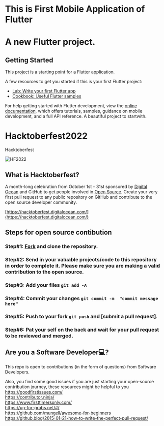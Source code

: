 # This is First Mobile Application of Flutter

<h1> A new Flutter project.</h1>

## Getting Started

This project is a starting point for a Flutter application.

A few resources to get you started if this is your first Flutter project:

- [Lab: Write your first Flutter app](https://docs.flutter.dev/get-started/codelab)
- [Cookbook: Useful Flutter samples](https://docs.flutter.dev/cookbook)

For help getting started with Flutter development, view the
[online documentation](https://docs.flutter.dev/), which offers tutorials,
samples, guidance on mobile development, and a full API reference.
A beautiful project to startwith.

# Hacktoberfest2022
Hacktoberfest

<img alt="HF2022" src="img/hacktober.png">

## What is Hacktoberfest?
A month-long celebration from October 1st - 31st sponsored by [Digital Ocean](https://hacktoberfest.digitalocean.com/) and GitHub to get people involved in [Open Source](https://github.com/open-source). Create your very first pull request to any public repository on GitHub and contribute to the open source developer community.

[https://hacktoberfest.digitalocean.com/](https://hacktoberfest.digitalocean.com/)

## Steps for open source contibution

### Step#1: [Fork](https://github.com/AkashMarkad/Hacktoberfest-2022/fork) and clone the repository.

### Step#2: Send in your valuable projects/code to this repository in order to complete it. Please make sure you are making a valid contribution to the open source. 
       
### Step#3: Add your files `git add -A`

### Step#4: Commit your changes `git commit -m  "commit message here"`

### Step#5: Push to your fork `git push` and [submit a pull request].
                 
### Step#6: Pat your self on the back and wait for your pull request to be reviewed and merged.

## Are you a Software Developer💻?
This repo is open to contributions (in the form of questions) from Software Developers.

Also, you find some good issues if you are just starting your open-source contribution journey, these resources might be helpful to you <br>
https://goodfirstissues.com/ <br>
https://contributor.ninja/ <br>
https://www.firsttimersonly.com/ <br>
https://up-for-grabs.net/#/ <br>
https://github.com/mungell/awesome-for-beginners <br>
https://github.blog/2015-01-21-how-to-write-the-perfect-pull-request/
